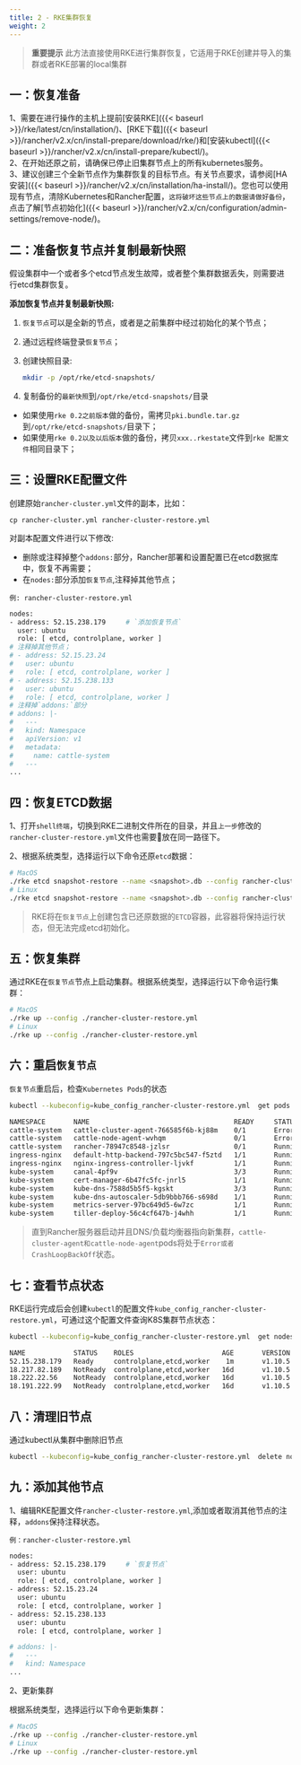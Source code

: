 ```yaml
---
title: 2 - RKE集群恢复
weight: 2
---
```


> **重要提示** 此方法直接使用RKE进行集群恢复，它适用于RKE创建并导入的集群或者RKE部署的local集群

## 一：恢复准备

1、需要在进行操作的主机上提前[安装RKE]({{< baseurl >}}/rke/latest/cn/installation/)、[RKE下载]({{< baseurl >}}/rancher/v2.x/cn/install-prepare/download/rke/)和[安装kubectl]({{< baseurl >}}/rancher/v2.x/cn/install-prepare/kubectl/)。 \
2、在开始还原之前，请确保已停止旧集群节点上的所有kubernetes服务。 \
3、建议创建三个全新节点作为集群恢复的目标节点。有关节点要求，请参阅[HA安装]({{< baseurl >}}/rancher/v2.x/cn/installation/ha-install/)。您也可以使用现有节点，清除Kubernetes和Rancher配置，`这将破坏这些节点上的数据请做好备份`，点击了解[节点初始化]({{< baseurl >}}/rancher/v2.x/cn/configuration/admin-settings/remove-node/)。

## 二：准备恢复节点并复制最新快照

假设集群中一个或者多个etcd节点发生故障，或者整个集群数据丢失，则需要进行etcd集群恢复。

**添加恢复节点并复制最新快照:**

1. `恢复节点`可以是全新的节点，或者是之前集群中经过初始化的某个节点；

1. 通过远程终端登录`恢复节点`；

1. 创建快照目录:

    ```bash
    mkdir -p /opt/rke/etcd-snapshots/
    ```

1. 复制备份的`最新快照`到`/opt/rke/etcd-snapshots/`目录

  - 如果使用`rke 0.2之前版本`做的备份，需拷贝`pki.bundle.tar.gz`到`/opt/rke/etcd-snapshots/`目录下；
  - 如果使用`rke 0.2以及以后版本`做的备份，拷贝`xxx..rkestate`文件到`rke 配置文件`相同目录下；

## 三：设置RKE配置文件

创建原始`rancher-cluster.yml`文件的副本，比如：

`cp rancher-cluster.yml rancher-cluster-restore.yml`

对副本配置文件进行以下修改:

- 删除或注释掉整个`addons:`部分，Rancher部署和设置配置已在etcd数据库中，恢复不再需要；
- 在`nodes:`部分添加`恢复节点`,注释掉其他节点；

`例: rancher-cluster-restore.yml`

```bash
nodes:
- address: 52.15.238.179     # `添加恢复节点`
  user: ubuntu
  role: [ etcd, controlplane, worker ]
# 注释掉其他节点；
# - address: 52.15.23.24
#   user: ubuntu
#   role: [ etcd, controlplane, worker ]
# - address: 52.15.238.133
#   user: ubuntu
#   role: [ etcd, controlplane, worker ]
# 注释掉`addons:`部分
# addons: |-
#   ---
#   kind: Namespace
#   apiVersion: v1
#   metadata:
#     name: cattle-system
#   ---
...
```

## 四：恢复ETCD数据

1、打开`shell终端`，切换到RKE二进制文件所在的目录，并且`上一步`修改的`rancher-cluster-restore.yml`文件也需要放在同一路径下。

2、根据系统类型，选择运行以下命令还原`etcd`数据：

```bash
# MacOS
./rke etcd snapshot-restore --name <snapshot>.db --config rancher-cluster-restore.yml
# Linux
./rke etcd snapshot-restore --name <snapshot>.db --config rancher-cluster-restore.yml
```

> RKE将在`恢复节点`上创建包含已还原数据的`ETCD`容器，此容器将保持运行状态，但无法完成etcd初始化。

## 五：恢复集群

通过RKE在`恢复节点`节点上启动集群。根据系统类型，选择运行以下命令运行集群：

```bash
# MacOS
./rke up --config ./rancher-cluster-restore.yml
# Linux
./rke up --config ./rancher-cluster-restore.yml
```

## 六：重启`恢复节点`

`恢复节点`重启后，检查`Kubernetes Pods`的状态

```bash
kubectl --kubeconfig=kube_config_rancher-cluster-restore.yml  get pods --all-namespaces

NAMESPACE       NAME                                    READY     STATUS    RESTARTS   AGE
cattle-system   cattle-cluster-agent-766585f6b-kj88m    0/1       Error     6          4m
cattle-system   cattle-node-agent-wvhqm                 0/1       Error     8          8m
cattle-system   rancher-78947c8548-jzlsr                0/1       Running   1          4m
ingress-nginx   default-http-backend-797c5bc547-f5ztd   1/1       Running   1          4m
ingress-nginx   nginx-ingress-controller-ljvkf          1/1       Running   1          8m
kube-system     canal-4pf9v                             3/3       Running   3          8m
kube-system     cert-manager-6b47fc5fc-jnrl5            1/1       Running   1          4m
kube-system     kube-dns-7588d5b5f5-kgskt               3/3       Running   3          4m
kube-system     kube-dns-autoscaler-5db9bbb766-s698d    1/1       Running   1          4m
kube-system     metrics-server-97bc649d5-6w7zc          1/1       Running   1          4m
kube-system     tiller-deploy-56c4cf647b-j4whh          1/1       Running   1          4m
```

> 直到Rancher服务器启动并且DNS/负载均衡器指向新集群，`cattle-cluster-agent和cattle-node-agent`pods将处于`Error或者CrashLoopBackOff`状态。

## 七：查看节点状态

RKE运行完成后会创建`kubectl`的配置文件`kube_config_rancher-cluster-restore.yml`，可通过这个配置文件查询K8S集群节点状态：

```bash
kubectl --kubeconfig=kube_config_rancher-cluster-restore.yml  get nodes

NAME            STATUS    ROLES                      AGE       VERSION
52.15.238.179   Ready     controlplane,etcd,worker    1m       v1.10.5
18.217.82.189   NotReady  controlplane,etcd,worker   16d       v1.10.5
18.222.22.56    NotReady  controlplane,etcd,worker   16d       v1.10.5
18.191.222.99   NotReady  controlplane,etcd,worker   16d       v1.10.5
```

## 八：清理旧节点

通过kubectl从集群中删除旧节点

```bash
kubectl --kubeconfig=kube_config_rancher-cluster-restore.yml  delete node 18.217.82.189 18.222.22.56 18.191.222.99
```

## 九：添加其他节点

1、编辑RKE配置文件`rancher-cluster-restore.yml`,添加或者取消其他节点的注释，`addons`保持注释状态。

`例：rancher-cluster-restore.yml`

```bash
nodes:
- address: 52.15.238.179     # `恢复节点`
  user: ubuntu
  role: [ etcd, controlplane, worker ]
- address: 52.15.23.24
  user: ubuntu
  role: [ etcd, controlplane, worker ]
- address: 52.15.238.133
  user: ubuntu
  role: [ etcd, controlplane, worker ]

# addons: |-
#   ---
#   kind: Namespace
...
```

2、更新集群

根据系统类型，选择运行以下命令更新集群：

```bash
# MacOS
./rke up --config ./rancher-cluster-restore.yml
# Linux
./rke up --config ./rancher-cluster-restore.yml
```
